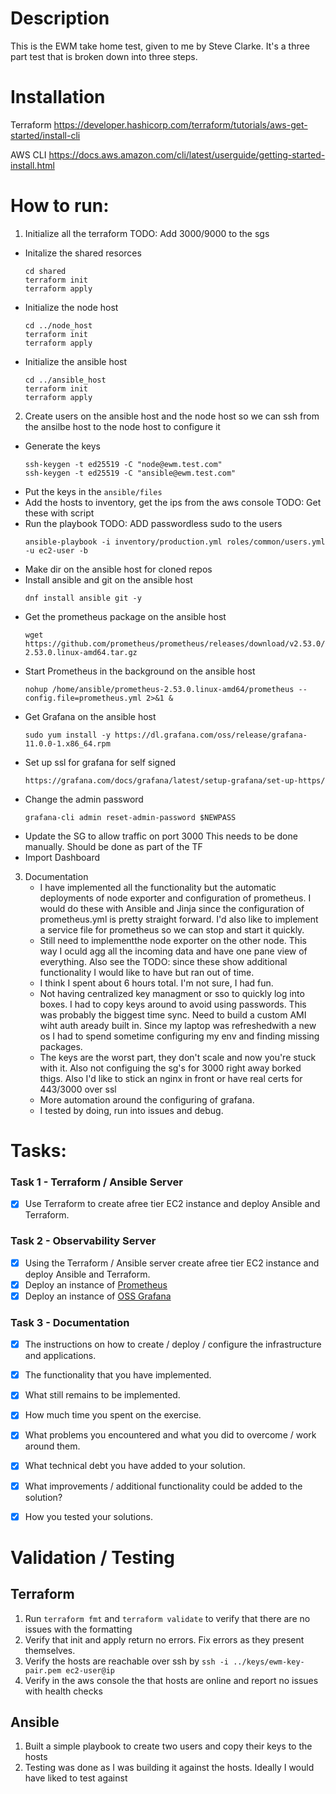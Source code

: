 # Description
This is the EWM take home test, given to me by Steve Clarke. 
It's a three part test that is broken down into three steps. 

# Installation 
Terraform
https://developer.hashicorp.com/terraform/tutorials/aws-get-started/install-cli

AWS CLI 
https://docs.aws.amazon.com/cli/latest/userguide/getting-started-install.html


# How to run:
1. Initialize all the terraform
   TODO: Add 3000/9000 to the sgs 

- Initalize the shared resorces 
	```
	cd shared
	terraform init
	terraform apply
	``` 
- Initialize the node host 
	```
	cd ../node_host
	terraform init
	terraform apply
	```
- Initialize the ansible host 
	```
	cd ../ansible_host
	terraform init
	terraform apply
	```
2. Create users on the ansible host and the node host so we can ssh from the ansilbe host to the node host to configure it
- Generate the keys
  	```
	ssh-keygen -t ed25519 -C "node@ewm.test.com"
	ssh-keygen -t ed25519 -C "ansible@ewm.test.com"
   	```
- Put the keys in the ```ansible/files```
- Add the hosts to inventory, get the ips from the aws console
  	TODO: Get these with script
- Run the playbook
  	TODO: ADD passwordless sudo to the users 
  	```
   	ansible-playbook -i inventory/production.yml roles/common/users.yml -u ec2-user -b
   	```
- Make dir on the ansible host for cloned repos 
- Install ansible and git on the ansible host
	```
	dnf install ansible git -y
 	```
- Get the prometheus package on the ansible host 
  	```
   	wget https://github.com/prometheus/prometheus/releases/download/v2.53.0/prometheus-2.53.0.linux-amd64.tar.gz
	```
- Start Prometheus in the background on the ansible host
  	```
   	nohup /home/ansible/prometheus-2.53.0.linux-amd64/prometheus --config.file=prometheus.yml 2>&1 &
   	```
- Get Grafana on the ansible host 
	```
 	sudo yum install -y https://dl.grafana.com/oss/release/grafana-11.0.0-1.x86_64.rpm
 	```
 - Set up ssl for grafana for self signed
	```
 	https://grafana.com/docs/grafana/latest/setup-grafana/set-up-https/
 	```
 - Change the admin password
	```
 	grafana-cli admin reset-admin-password $NEWPASS
 	```
 - Update the SG to allow traffic on port 3000 This needs to be done manually. Should be done as part of the TF
 - Import Dashboard 

3. Documentation
   - I have implemented all the functionality but the automatic deployments of node exporter and configuration of prometheus. I would do these
     with Ansible and Jinja since the configuration of prometheus.yml is pretty straight forward. I'd also like to implement a service file for
     prometheus so we can stop and start it quickly.
   - Still need to implementthe node exporter on the other node. This way I oculd agg all the incoming data and have one pane view of everything. Also see the TODO:
     since these show additional functionality I would like to have but ran out of time. 
   - I think I spent about 6 hours total. I'm not sure, I had fun.
   - Not having centralized key managment or sso to quickly log into boxes. I had to copy keys around to avoid using passwords. This was probably the biggest time sync.
     Need to build a custom AMI wiht auth aready built in. Since my laptop was refreshedwith a new os I had to spend sometime configuring my env and finding missing packages.  
   - The keys are the worst part, they don't scale and now you're stuck with it. Also not configuing the sg's for 3000 right away borked thigs. Also I'd like to stick an nginx in front or have
     real certs for 443/3000 over ssl
   - More automation around the configuring of grafana.
   - I tested by doing, run into issues and debug. 

# Tasks:
### Task 1 - Terraform / Ansible Server ###

- [x] Use Terraform to create afree tier EC2 instance and deploy Ansible and Terraform.

### Task 2 - Observability Server ###

- [x] Using the Terraform / Ansible server create afree tier EC2 instance and deploy Ansible and Terraform.
- [x] Deploy an instance of [Prometheus](https://prometheus.io/download/)
- [x] Deploy an instance of [OSS Grafana](https://grafana.com/grafana/download?pg=oss-graf&plcmt=hero-btn-1)

### Task 3 - Documentation ###

- [x] The instructions on how to create / deploy / configure the infrastructure and applications.
- [x] The functionality that you have implemented.
- [x] What still remains to be implemented.
- [x] How much time you spent on the exercise.
- [x] What problems you encountered and what you did to overcome / work around them.
- [x] What technical debt you have added to your solution.
- [x] What improvements / additional functionality could be added to the solution?
- [x] How you tested your solutions.


# Validation / Testing 
## Terraform 
1. Run `terraform fmt` and `terraform validate` to verify that there are no issues with the formatting
2. Verify that init and apply return no errors. Fix errors as they present themselves. 
3. Verify the hosts are reachable over ssh by `ssh -i ../keys/ewm-key-pair.pem ec2-user@ip`
4. Verify in the aws console the that hosts are online and report no issues with health checks

## Ansible 
1. Built a simple playbook to create two users and copy their keys to the hosts
2. Testing was done as I was building it against the hosts. Ideally I would have liked to test against

